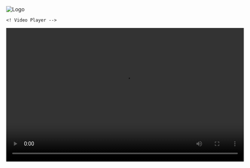 <DOCTYPE html>
<html lang="en">
<head>
    <meta charset="UTF-8">
    <meta name="viewport" content="width=device-width, initial-scale=1.0">
    <title>Video Player</title>
</head>
<body>
    <!-- Image -->
    <img src="path_to_your_image.jpg" alt="Logo">

    <! Video Player -->
<video width="640" height="360" controls>
        <source src="https://graph.org/file/8e1af2ccc0364ad6788a6.mp4" type="video/mp4">
        Your browser does not support the video tag.
    </video>
</body>
</html>
